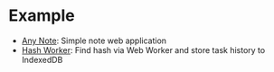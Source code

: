 # Example

- [Any Note](https://any-note.vercel.app): Simple note web application
- [Hash Worker](https://hash-worker.vercel.app): Find hash via Web Worker and store task history to IndexedDB
